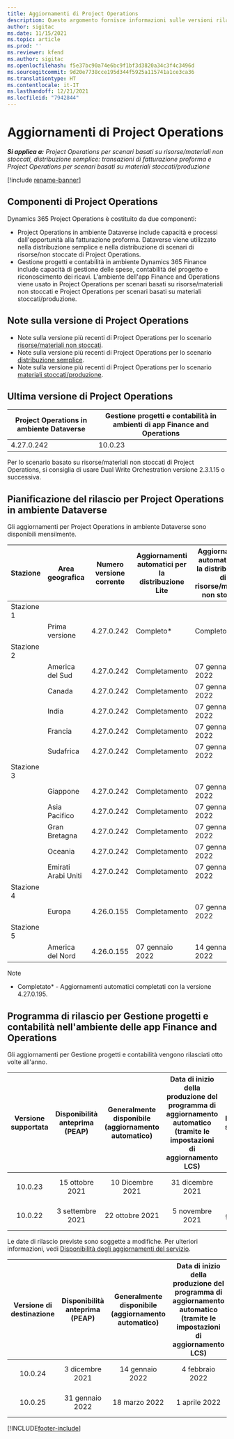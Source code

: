 ```yaml
---
title: Aggiornamenti di Project Operations
description: Questo argomento fornisce informazioni sulle versioni rilasciate di Dynamics 365 Project Operations.
author: sigitac
ms.date: 11/15/2021
ms.topic: article
ms.prod: ''
ms.reviewer: kfend
ms.author: sigitac
ms.openlocfilehash: f5e37bc90a74e6bc9f1bf3d3820a34c3f4c3496d
ms.sourcegitcommit: 9d20e7738cce195d344f5925a115741a1ce3ca36
ms.translationtype: HT
ms.contentlocale: it-IT
ms.lasthandoff: 12/21/2021
ms.locfileid: "7942844"
---
```

# <a name="project-operations-updates"></a>Aggiornamenti di Project Operations

_**Si applica a:** Project Operations per scenari basati su risorse/materiali non stoccati, distribuzione semplice: transazioni di fatturazione proforma e Project Operations per scenari basati su materiali stoccati/produzione_

[!include [rename-banner](~/includes/cc-data-platform-banner.md)]

## <a name="project-operations-components"></a>Componenti di Project Operations

Dynamics 365 Project Operations è costituito da due componenti:

- Project Operations in ambiente Dataverse include capacità e processi dall'opportunità alla fatturazione proforma. Dataverse viene utilizzato nella distribuzione semplice e nella distribuzione di scenari di risorse/non stoccate di Project Operations.
- Gestione progetti e contabilità in ambiente Dynamics 365 Finance include capacità di gestione delle spese, contabilità del progetto e riconoscimento dei ricavi. L'ambiente dell'app Finance and Operations viene usato in Project Operations per scenari basati su risorse/materiali non stoccati e Project Operations per scenari basati su materiali stoccati/produzione.

## <a name="project-operations-release-notes"></a>Note sulla versione di Project Operations
- Note sulla versione più recenti di Project Operations per lo scenario [risorse/materiali non stoccati](whats-new-dec-2021-resource-based.md).
- Note sulla versione più recenti di Project Operations per lo scenario [distribuzione semplice](../pro/whats-new/whats-new-dec-2021-lite.md).
- Note sulla versione più recenti di Project Operations per lo scenario [materiali stoccati/produzione](../prod-pma/whats-new/whats-new-oct-2021-stocked.md).

## <a name="project-operations-latest-version"></a>Ultima versione di Project Operations

| Project Operations in ambiente Dataverse | Gestione progetti e contabilità in ambienti di app Finance and Operations | 
| --- | --- |
| 4.27.0.242 | 10.0.23 |

Per lo scenario basato su risorse/materiali non stoccati di Project Operations, si consiglia di usare Dual Write Orchestration versione 2.3.1.15 o successiva.

## <a name="release-schedule-for-project-operations-on-dataverse-environment"></a>Pianificazione del rilascio per Project Operations in ambiente Dataverse

Gli aggiornamenti per Project Operations in ambiente Dataverse sono disponibili mensilmente. 

| Stazione | Area geografica | Numero versione corrente | Aggiornamenti automatici per la distribuzione Lite | Aggiornamenti automatici per la distribuzione di risorse/materiali non stoccati | Numero versione successiva | La versione successiva è generalmente disponibile |
|-----------|-----------------------|-----------------|--------------------|---------------------|---------------------|---------------------|
| Stazione 1 |   &nbsp;              |    &nbsp;       | &nbsp;             |      &nbsp;         |      &nbsp;         |      &nbsp;         |
|   &nbsp;  | Prima versione         |  4.27.0.242     | Completo*          | Completo*           | Da definire                 | 14 gennaio 2022    |
| Stazione 2 |   &nbsp;              |    &nbsp;       | &nbsp;             |      &nbsp;         |      &nbsp;         |      &nbsp;         |
|   &nbsp;  | America del Sud         |  4.27.0.242     | Completamento           | 07 gennaio 2022    | Da definire                 | 14 gennaio 2022    |
|   &nbsp;  | Canada                |  4.27.0.242     | Completamento           | 07 gennaio 2022    | Da definire                 | 14 gennaio 2022    |
|   &nbsp;  | India                 |  4.27.0.242     | Completamento           | 07 gennaio 2022    | Da definire                 | 14 gennaio 2022    |
|   &nbsp;  | Francia                |  4.27.0.242     | Completamento           | 07 gennaio 2022    | Da definire                 | 14 gennaio 2022    |
|   &nbsp;  | Sudafrica          |  4.27.0.242     | Completamento           | 07 gennaio 2022    | Da definire                 | 14 gennaio 2022    |
| Stazione 3 |      &nbsp;           |     &nbsp;      |     &nbsp;         |      &nbsp;         |      &nbsp;         |      &nbsp;         |
|   &nbsp;  | Giappone                 |  4.27.0.242     | Completamento           | 07 gennaio 2022    | Da definire                 | 21 gennaio 2022    |
|   &nbsp;  | Asia Pacifico          |  4.27.0.242     | Completamento           | 07 gennaio 2022    | Da definire                 | 21 gennaio 2022    |
|   &nbsp;  | Gran Bretagna         |  4.27.0.242     | Completamento           | 07 gennaio 2022    | Da definire                 | 21 gennaio 2022    |
|   &nbsp;  | Oceania               |  4.27.0.242     | Completamento           | 07 gennaio 2022    | Da definire                 | 21 gennaio 2022    |
|   &nbsp;  | Emirati Arabi Uniti  |  4.27.0.242     | Completamento           | 07 gennaio 2022    | Da definire                 | 21 gennaio 2022    |
| Stazione 4 |     &nbsp;            |     &nbsp;      |     &nbsp;         |      &nbsp;         |      &nbsp;         |      &nbsp;         |
|   &nbsp;  | Europa                |  4.26.0.155     | Completamento           | 07 gennaio 2022    | 4.27.0.242          | 10 gennaio 2022    |
| Stazione 5 |     &nbsp;            |     &nbsp;      |     &nbsp;         |      &nbsp;         |      &nbsp;         |      &nbsp;         |
|   &nbsp;  | America del Nord         |  4.26.0.155     | 07 gennaio 2022   | 14 gennaio 2022    | 4.27.0.242          | 17 gennaio 2022    |

>[!Note]
> - Completato* - Aggiornamenti automatici completati con la versione 4.27.0.195.


## <a name="release-schedule-for-project-management-and-accounting-in-the-finance-and-operations-apps-environment"></a>Programma di rilascio per Gestione progetti e contabilità nell'ambiente delle app Finance and Operations

Gli aggiornamenti per Gestione progetti e contabilità vengono rilasciati otto volte all'anno.

|Versione supportata| Disponibilità anteprima (PEAP) | Generalmente disponibile (aggiornamento automatico) | Data di inizio della produzione del programma di aggiornamento automatico (tramite le impostazioni di aggiornamento LCS) |   Fine del servizio   |
|:---------------:|:---------------------------:|:---------------------------------:|:--------------------------------------------------------------------:|:------------------:|
|     10.0.23     |      15 ottobre 2021       |        10 Dicembre 2021          |                          31 dicembre 2021                           | 18 marzo 2022     |
|     10.0.22     |      3 settembre 2021      |        22 ottobre 2021           |                          5 novembre 2021                            | 14 gennaio 2022   |


Le date di rilascio previste sono soggette a modifiche. Per ulteriori informazioni, vedi [Disponibilità degli aggiornamenti del servizio](/dynamics365/fin-ops-core/fin-ops/get-started/public-preview-releases?toc=%2fdynamics365%2ffinance%2ftoc.json).

|Versione di destinazione | Disponibilità anteprima (PEAP) | Generalmente disponibile (aggiornamento automatico) | Data di inizio della produzione del programma di aggiornamento automatico (tramite le impostazioni di aggiornamento LCS) |   Fine del servizio   |
|:---------------:|:---------------------------:|:---------------------------------:|:--------------------------------------------------------------------:|:------------------:|
|     10.0.24     |      3 dicembre 2021       |        14 gennaio 2022           |                          4 febbraio 2022                            | 15 aprile 2022     |
|     10.0.25     |      31 gennaio 2022       |        18 marzo 2022             |                          1 aprile 2022                               | 10 giugno 2022      |

[!INCLUDE[footer-include](../includes/footer-banner.md)]
